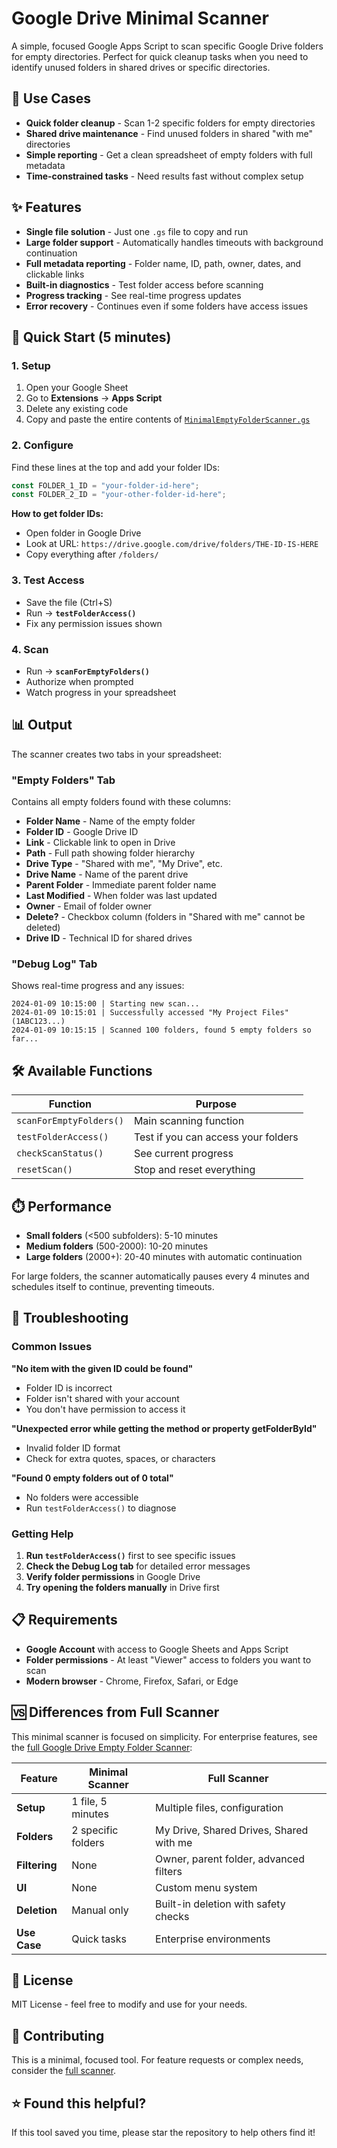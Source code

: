 # Google Drive Minimal Scanner

A simple, focused Google Apps Script to scan specific Google Drive folders for empty directories. Perfect for quick cleanup tasks when you need to identify unused folders in shared drives or specific directories.

## 🎯 Use Cases

- **Quick folder cleanup** - Scan 1-2 specific folders for empty directories
- **Shared drive maintenance** - Find unused folders in shared "with me" directories  
- **Simple reporting** - Get a clean spreadsheet of empty folders with full metadata
- **Time-constrained tasks** - Need results fast without complex setup

## ✨ Features

- **Single file solution** - Just one `.gs` file to copy and run
- **Large folder support** - Automatically handles timeouts with background continuation
- **Full metadata reporting** - Folder name, ID, path, owner, dates, and clickable links
- **Built-in diagnostics** - Test folder access before scanning
- **Progress tracking** - See real-time progress updates
- **Error recovery** - Continues even if some folders have access issues

## 🚀 Quick Start (5 minutes)

### 1. Setup
1. Open your Google Sheet
2. Go to **Extensions** → **Apps Script**
3. Delete any existing code
4. Copy and paste the entire contents of [`MinimalEmptyFolderScanner.gs`](MinimalEmptyFolderScanner.gs)

### 2. Configure
Find these lines at the top and add your folder IDs:
```javascript
const FOLDER_1_ID = "your-folder-id-here";
const FOLDER_2_ID = "your-other-folder-id-here";
```

**How to get folder IDs:**
- Open folder in Google Drive
- Look at URL: `https://drive.google.com/drive/folders/THE-ID-IS-HERE`
- Copy everything after `/folders/`

### 3. Test Access
- Save the file (Ctrl+S)
- Run → **`testFolderAccess()`**
- Fix any permission issues shown

### 4. Scan
- Run → **`scanForEmptyFolders()`**
- Authorize when prompted
- Watch progress in your spreadsheet

## 📊 Output

The scanner creates two tabs in your spreadsheet:

### "Empty Folders" Tab
Contains all empty folders found with these columns:
- **Folder Name** - Name of the empty folder
- **Folder ID** - Google Drive ID
- **Link** - Clickable link to open in Drive
- **Path** - Full path showing folder hierarchy
- **Drive Type** - "Shared with me", "My Drive", etc.
- **Drive Name** - Name of the parent drive
- **Parent Folder** - Immediate parent folder name
- **Last Modified** - When folder was last updated
- **Owner** - Email of folder owner
- **Delete?** - Checkbox column (folders in "Shared with me" cannot be deleted)
- **Drive ID** - Technical ID for shared drives

### "Debug Log" Tab
Shows real-time progress and any issues:
```
2024-01-09 10:15:00 | Starting new scan...
2024-01-09 10:15:01 | Successfully accessed "My Project Files" (1ABC123...)
2024-01-09 10:15:15 | Scanned 100 folders, found 5 empty folders so far...
```

## 🛠️ Available Functions

| Function | Purpose |
|----------|---------|
| `scanForEmptyFolders()` | Main scanning function |
| `testFolderAccess()` | Test if you can access your folders |
| `checkScanStatus()` | See current progress |
| `resetScan()` | Stop and reset everything |

## ⏱️ Performance

- **Small folders** (<500 subfolders): 5-10 minutes
- **Medium folders** (500-2000): 10-20 minutes  
- **Large folders** (2000+): 20-40 minutes with automatic continuation

For large folders, the scanner automatically pauses every 4 minutes and schedules itself to continue, preventing timeouts.

## 🔧 Troubleshooting

### Common Issues

**"No item with the given ID could be found"**
- Folder ID is incorrect
- Folder isn't shared with your account  
- You don't have permission to access it

**"Unexpected error while getting the method or property getFolderById"**
- Invalid folder ID format
- Check for extra quotes, spaces, or characters

**"Found 0 empty folders out of 0 total"**
- No folders were accessible
- Run `testFolderAccess()` to diagnose

### Getting Help

1. **Run `testFolderAccess()`** first to see specific issues
2. **Check the Debug Log tab** for detailed error messages
3. **Verify folder permissions** in Google Drive
4. **Try opening the folders manually** in Drive first

## 📋 Requirements

- **Google Account** with access to Google Sheets and Apps Script
- **Folder permissions** - At least "Viewer" access to folders you want to scan
- **Modern browser** - Chrome, Firefox, Safari, or Edge

## 🆚 Differences from Full Scanner

This minimal scanner is focused on simplicity. For enterprise features, see the [full Google Drive Empty Folder Scanner](https://github.com/solracnyc/google-drive-empty-folder-scanner):

| Feature | Minimal Scanner | Full Scanner |
|---------|----------------|--------------|
| **Setup** | 1 file, 5 minutes | Multiple files, configuration |
| **Folders** | 2 specific folders | My Drive, Shared Drives, Shared with me |
| **Filtering** | None | Owner, parent folder, advanced filters |
| **UI** | None | Custom menu system |
| **Deletion** | Manual only | Built-in deletion with safety checks |
| **Use Case** | Quick tasks | Enterprise environments |

## 📄 License

MIT License - feel free to modify and use for your needs.

## 🤝 Contributing

This is a minimal, focused tool. For feature requests or complex needs, consider the [full scanner](https://github.com/solracnyc/google-drive-empty-folder-scanner).

## ⭐ Found this helpful?

If this tool saved you time, please star the repository to help others find it!